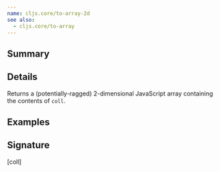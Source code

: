 ```yaml
---
name: cljs.core/to-array-2d
see also:
  - cljs.core/to-array
---
```


## Summary

## Details

Returns a (potentially-ragged) 2-dimensional JavaScript array containing the
contents of `coll`.

## Examples

## Signature
[coll]
